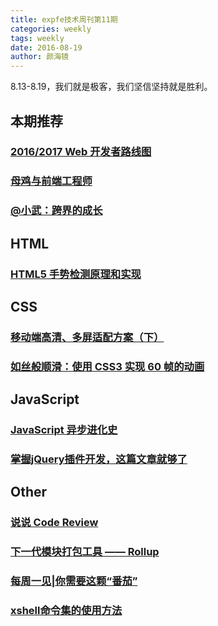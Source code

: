 ```yaml
---
title: expfe技术周刊第11期
categories: weekly
tags: weekly
date: 2016-08-19
author: 颜海镜
---
```

8.13-8.19，我们就是极客，我们坚信坚持就是胜利。

## 本期推荐
### [2016/2017 Web 开发者路线图](https://zhuanlan.zhihu.com/p/22080792)

### [母鸡与前端工程师](http://www.ruanyifeng.com/blog/2016/07/hen-and-front-end-engineer.html)

### [@小武：跨界的成长](http://mp.weixin.qq.com/s?__biz=MjM5MTA1MjAxMQ==&mid=2651222499&idx=1&sn=14b73f30efafdf3a044e00651b994db2&scene=1&srcid=0812U6oT2s01JMTy3KG8seAF#wechat_redirect)

<!-- more -->

## HTML
### [HTML5 手势检测原理和实现](https://zhuanlan.zhihu.com/p/21927991)

## CSS
### [移动端高清、多屏适配方案（下）](http://mp.weixin.qq.com/s?__biz=MjM5MTA1MjAxMQ==&mid=206843290&idx=1&sn=a04dcc3b3d6fe9aac09c0b8b2d9cac02&scene=1&srcid=0813EGnJVrrUT4yigLJZQfUB#wechat_redirect)

### [如丝般顺滑：使用 CSS3 实现 60 帧的动画](http://www.zcfy.cc/article/smooth-as-butter-achieving-60-fps-animations-with-css3-1054.html)

## JavaScript
### [JavaScript 异步进化史](http://mp.weixin.qq.com/s?__biz=MjM5MTA1MjAxMQ==&mid=2651222547&idx=1&sn=ad64ee952f523cb4066886480f3dc8c6&scene=0#wechat_redirect)

### [掌握jQuery插件开发，这篇文章就够了](http://mp.weixin.qq.com/s?__biz=MjM5MTA1MjAxMQ==&mid=2651222526&idx=1&sn=e192e6fd065b74f68e3c818819e05f3e&scene=1&srcid=0813iUBiAlJwJRgEi2iGSocJ#wechat_redirect)

## Other
### [说说 Code Review](http://mp.weixin.qq.com/s?__biz=MzA4ODgwNjk1MQ==&mid=2653788392&idx=1&sn=e84f8546dff32030cef89fc29680db80&scene=1&srcid=0815Xo3rFy26S4yRKBBziYRn#wechat_redirect)

### [下一代模块打包工具 —— Rollup](http://mp.weixin.qq.com/s?__biz=MjM5MTA1MjAxMQ==&mid=2651222499&idx=3&sn=b591da8c46f7e600102e356423b2b766&scene=1&srcid=0812IhVtWKjuehtdxDAeDsuA#wechat_redirect)

### [每周一见|你需要这颗“番茄”](http://mp.weixin.qq.com/s?__biz=MjM5NTM0NDI3Mg==&mid=2650334802&idx=1&sn=841745207ea24a32bfd563136267214c&scene=1&srcid=081757uhjgYPB0G2CbqVpeWR#wechat_redirect)

### [xshell命令集的使用方法](http://yanhaijing.com/tool/2016/08/10/xshell-commond/)
